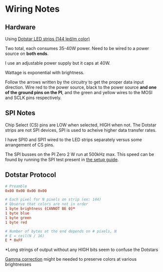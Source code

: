 # Wiring Notes
## Hardware
Using [Dotstar LED strips (144 led/m color)](https://learn.adafruit.com/adafruit-dotstar-leds/overview)

Two total, each consumes 35-40W power. Need to be wired to a power source on **both ends**.

I use an adjustable power supply but it caps at 40W.

Wattage is exponential with brightness.

Follow the arrows written by the circuitry to get the proper data input direction. Wire red to the power source, black to the power source **and one of the ground pins on the PI**, and the green and yellow wires to the MOSI and SCLK pins respectively.

## SPI Notes
Chip Select (CS) pins are LOW when selected, HIGH when not. The Dotstar strips are not SPI devices, SPI is used to acheive higher data transfer rates.

I have SPI0 and SPI1 wired to the LED strips separately versus some arrangement of CS pins.

The SPI busses on the PI Zero 2 W run at 500kHz max. This speed can be found by running the SPI test present in [the setup guide](Raspberry%20PI%20Setup.md).



## Dotstar Protocol
```conf
# Preamble
0x00 0x00 0x00 0x00

# Each pixel for N pixels on strip (ex: 144)
# Observe that colors are not in order
1 byte brightness (CANNOT BE 0)*
1 byte blue
1 byte green
1 byte red

# Number of bytes at the end depends on # pixels, N
# E = ceil(N / 16)
E * 0xFF
```
*Long strings of output without any HIGH bits seem to confuse the Dotstars

[Gamma correction](https://github.com/adafruit/Adafruit_CircuitPython_DotStar/issues/21#issue-323774759) might be needed to preserve colors at various brightnesses
